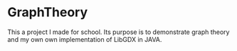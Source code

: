 # GraphTheory

This a project I made for school. Its purpose is to demonstrate graph theory and my own own implementation of LibGDX in JAVA.
